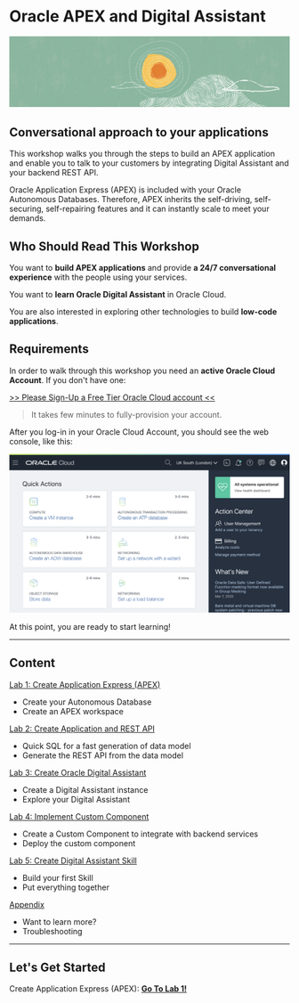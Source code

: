 # Oracle APEX and Digital Assistant

![Oracle](images/oracle_small.png)

## Conversational approach to your applications

This workshop walks you through the steps to build an APEX application and enable you to talk to your customers by integrating Digital Assistant and your backend REST API.

Oracle Application Express (APEX) is included with your Oracle Autonomous Databases. Therefore, APEX inherits the self-driving, self-securing, self-repairing features and it can instantly scale to meet your demands.

## Who Should Read This Workshop

You want to **build APEX applications** and provide **a 24/7 conversational experience** with the people using your services.

You want to **learn Oracle Digital Assistant** in Oracle Cloud.

You are also interested in exploring other technologies to build **low-code applications**.

## Requirements

In order to walk through this workshop you need an **active Oracle Cloud Account**. If you don't have one:

[>> Please Sign-Up a Free Tier Oracle Cloud account <<](http://bit.ly/34TzwGf)

> It takes few minutes to fully-provision your account.

After you log-in in your Oracle Cloud Account, you should see the web console, like this:

![Oracle Cloud Web Console](./images/webconsole.png)

At this point, you are ready to start learning!

---

## Content

[Lab 1: Create Application Express (APEX)](lab1/README.md)

- Create your Autonomous Database
- Create an APEX workspace

[Lab 2: Create Application and REST API](lab2/README.md)

- Quick SQL for a fast generation of data model
- Generate the REST API from the data model

[Lab 3: Create Oracle Digital Assistant](lab3/README.md)

- Create a Digital Assistant instance
- Explore your Digital Assistant

[Lab 4: Implement Custom Component](lab4/README.md)

- Create a Custom Component to integrate with backend services
- Deploy the custom component

[Lab 5: Create Digital Assistant Skill](lab5/README.md)

- Build your first Skill
- Put everything together

[Appendix](appendix/README.md)

- Want to learn more?
- Troubleshooting

---

## Let's Get Started

Create Application Express (APEX): [**Go To Lab 1!**](./lab1/README.md)
